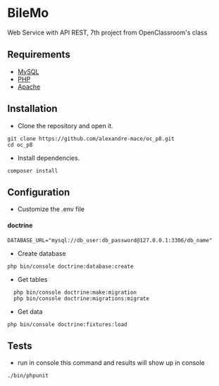 # BileMo

Web Service with API REST, 7th project from OpenClassroom's class

## Requirements 
*   [MySQL](https://www.mysql.com/fr/)
*   [PHP](http://php.net/manual/fr/intro-whatis.php)
*   [Apache](https://www.apache.org/)

## Installation 
*   Clone the repository and open it.

````
git clone https://github.com/alexandre-mace/oc_p8.git
cd oc_p8
````

*   Install dependencies.

```
composer install
```

## Configuration
*   Customize the .env file

#### doctrine
```
DATABASE_URL="mysql://db_user:db_password@127.0.0.1:3306/db_name"
```

*   Create database 

```
php bin/console doctrine:database:create
```

*   Get tables 

```
  php bin/console doctrine:make:migration
  php bin/console doctrine:migrations:migrate
```

*   Get data

```
php bin/console doctrine:fixtures:load
```

## Tests
*   run in console this command and results will show up in console
```
./bin/phpunit 
```